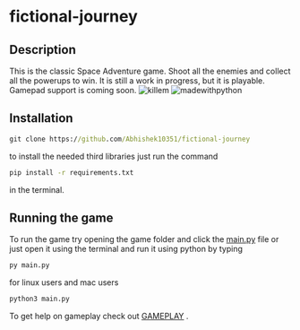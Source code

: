 # fictional-journey

## Description

This is the classic Space Adventure game.
Shoot all the enemies and collect all the powerups to win.
It is still a work in progress, but it is playable.
Gamepad support is coming soon.
![killem](https://forthebadge.com/images/badges/oooo-kill-em.svg)
![madewithpython](https://forthebadge.com/images/badges/made-with-python.svg)

## Installation

```cmd
git clone https://github.com/Abhishek10351/fictional-journey
```

to install the needed third libraries just run the command

```cmd
pip install -r requirements.txt
```

in the terminal.

## Running the game

To run the game try opening the game folder and click the [main.py](/game/main.py) file or just open it using the terminal and run it using python by typing

```python
py main.py
```

for linux users and mac users

```python
python3 main.py
```

To get help on gameplay check out [GAMEPLAY](/GAMEPLAY.md) .

